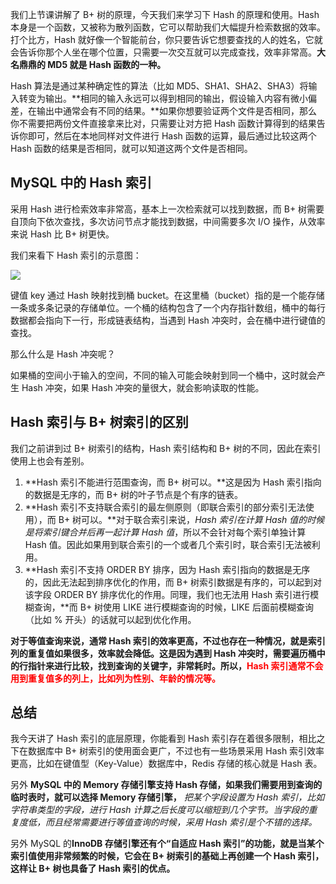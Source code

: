 我们上节课讲解了 B+ 树的原理，今天我们来学习下 Hash 的原理和使用。Hash 本身是一个函数，又被称为散列函数，它可以帮助我们大幅提升检索数据的效率。打个比方，Hash 就好像一个智能前台，你只要告诉它想要查找的人的姓名，它就会告诉你那个人坐在哪个位置，只需要一次交互就可以完成查找，效率非常高。**大名鼎鼎的 MD5 就是 Hash 函数的一种。**

Hash 算法是通过某种确定性的算法（比如 MD5、SHA1、SHA2、SHA3）将输入转变为输出。**相同的输入永远可以得到相同的输出，假设输入内容有微小偏差，在输出中通常会有不同的结果。**如果你想要验证两个文件是否相同，那么你不需要把两份文件直接拿来比对，只需要让对方把 Hash 函数计算得到的结果告诉你即可，然后在本地同样对文件进行 Hash 函数的运算，最后通过比较这两个 Hash 函数的结果是否相同，就可以知道这两个文件是否相同。

## MySQL 中的 Hash 索引

采用 Hash 进行检索效率非常高，基本上一次检索就可以找到数据，而 B+ 树需要自顶向下依次查找，多次访问节点才能找到数据，中间需要多次 I/O 操作，从效率来说 Hash 比 B+ 树更快。

我们来看下 Hash 索引的示意图：

![](D:\Work\TyporaNotes\note\Sql\Mysql\SQL必知必会\pict\25-1.png)

键值 key 通过 Hash 映射找到桶 bucket。在这里桶（bucket）指的是一个能存储一条或多条记录的存储单位。一个桶的结构包含了一个内存指针数组，桶中的每行数据都会指向下一行，形成链表结构，当遇到 Hash 冲突时，会在桶中进行键值的查找。

那么什么是 Hash 冲突呢？

如果桶的空间小于输入的空间，不同的输入可能会映射到同一个桶中，这时就会产生 Hash 冲突，如果 Hash 冲突的量很大，就会影响读取的性能。

## Hash 索引与 B+ 树索引的区别

我们之前讲到过 B+ 树索引的结构，Hash 索引结构和 B+ 树的不同，因此在索引使用上也会有差别。

1. **Hash 索引不能进行范围查询，而 B+ 树可以。**这是因为 Hash 索引指向的数据是无序的，而 B+ 树的叶子节点是个有序的链表。
2. **Hash 索引不支持联合索引的最左侧原则（即联合索引的部分索引无法使用），而 B+ 树可以。**对于联合索引来说，*Hash 索引在计算 Hash 值的时候是将索引键合并后再一起计算 Hash 值*，所以不会针对每个索引单独计算 Hash 值。因此如果用到联合索引的一个或者几个索引时，联合索引无法被利用。
3. **Hash 索引不支持 ORDER BY 排序，因为 Hash 索引指向的数据是无序的，因此无法起到排序优化的作用，而 B+ 树索引数据是有序的，可以起到对该字段 ORDER BY 排序优化的作用。同理，我们也无法用 Hash 索引进行模糊查询，**而 B+ 树使用 LIKE 进行模糊查询的时候，LIKE 后面前模糊查询（比如 % 开头）的话就可以起到优化作用。

**对于等值查询来说，通常 Hash 索引的效率更高，不过也存在一种情况，就是索引列的重复值如果很多，效率就会降低。这是因为遇到 Hash 冲突时，需要遍历桶中的行指针来进行比较，找到查询的关键字，非常耗时。所以，<font color=red>Hash 索引通常不会用到重复值多的列上，比如列为性别、年龄的情况等。</font>**

## 总结

我今天讲了 Hash 索引的底层原理，你能看到 Hash 索引存在着很多限制，相比之下在数据库中 B+ 树索引的使用面会更广，不过也有一些场景采用 Hash 索引效率更高，比如在键值型（Key-Value）数据库中，Redis 存储的核心就是 Hash 表。

另外 **MySQL 中的 Memory 存储引擎支持 Hash 存储，如果我们需要用到查询的临时表时，就可以选择 Memory 存储引擎，** *把某个字段设置为 Hash 索引，比如字符串类型的字段，进行 Hash 计算之后长度可以缩短到几个字节。当字段的重复度低，而且经常需要进行等值查询的时候，采用 Hash 索引是个不错的选择。*

另外 MySQL 的**InnoDB 存储引擎还有个“自适应 Hash 索引”的功能，就是当某个索引值使用非常频繁的时候，它会在 B+ 树索引的基础上再创建一个 Hash 索引，这样让 B+ 树也具备了 Hash 索引的优点。**

